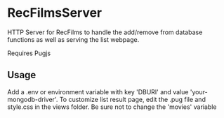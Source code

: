 # RecFilmsServer
HTTP Server for RecFilms to handle the add/remove from database functions as well as serving the list webpage.

Requires Pugjs

## Usage
Add a .env or environment variable with key 'DBURI' and value 'your-mongodb-driver'.
To customize list result page, edit the .pug file and style.css in the views folder. Be sure not to change the 'movies' variable
